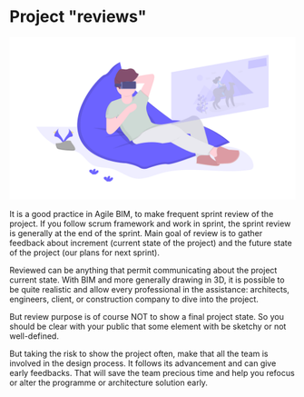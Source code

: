 # Project "reviews"

![Review the project frequently](../../.gitbook/assets/undraw_virtual_reality_y5ig.png)

It is a good practice in Agile BIM, to make frequent sprint review of the project. If you follow scrum framework and work in sprint, the sprint review is generally at the end of the sprint. Main goal of review is to gather feedback about increment (current state of the project) and the future state of the project (our plans for next sprint).

Reviewed can be anything that permit communicating about the project current state. With BIM and more generally drawing in 3D, it is possible to be quite realistic and allow every professional in the assistance: architects, engineers, client, or construction company to dive into the project. 

But review purpose is of course NOT to show a final project state. So you should be clear with your public that some element with be sketchy or not well-defined. 

But taking the risk to show the project often, make that all the team is involved in the design process. It follows its advancement and can give early feedbacks. That will save the team precious time and help you refocus or alter the programme or architecture solution early.



